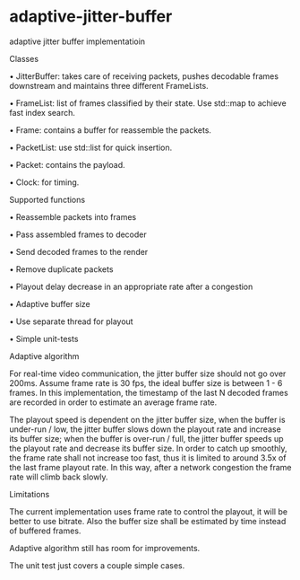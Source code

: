 # adaptive-jitter-buffer

adaptive jitter buffer implementatioin

Classes

• JitterBuffer: takes care of receiving packets, pushes decodable frames downstream and maintains three different FrameLists.

• FrameList: list of frames classified by their state. Use std::map to achieve fast index search.

• Frame: contains a buffer for reassemble the packets.

• PacketList: use std::list for quick insertion.

• Packet: contains the payload.

• Clock: for timing.

Supported functions

• Reassemble packets into frames

• Pass assembled frames to decoder

• Send decoded frames to the render

• Remove duplicate packets

• Playout delay decrease in an appropriate rate after a congestion 

• Adaptive buffer size

• Use separate thread for playout

• Simple unit-tests

Adaptive algorithm

For real-time video communication, the jitter buffer size should not go over 200ms. Assume frame rate is 30 fps, the ideal buffer size is between 1 - 6 frames. In this implementation, the timestamp of the last N decoded frames are recorded in order to estimate an average frame rate.

The playout speed is dependent on the jitter buffer size,
when the buffer is under-run / low, the jitter buffer slows down the playout rate and increase its buffer size;
when the buffer is over-run / full, the jitter buffer speeds up the playout rate and decrease its buffer size. In order to catch up smoothly, the frame rate shall not increase too fast, thus it is limited to around 3.5x of the last frame playout rate. In this way, after a network congestion the frame rate will climb back slowly.

Limitations

The current implementation uses frame rate to control the playout, it will be better to use bitrate. Also the buffer size shall be estimated by time instead of buffered frames.

Adaptive algorithm still has room for improvements.

The unit test just covers a couple simple cases.
